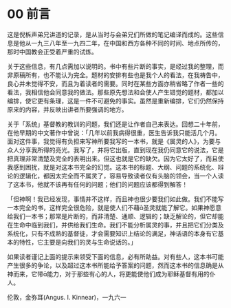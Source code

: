 # 00 前言

这是倪柝声弟兄讲道的记录，是从当时与会弟兄们所做的笔记编译而成的。这些信息是他从一九三八年至一九四二年，在中国和西方各种不同的时间、地点所传的，那时中国教会正受着严重的试炼。

关于这些信息，有几点需加以说明的。书中有些片断的事实，是经过我的整理，而非原稿所有，也不能认为完全。题材的安排有些也是我个人的看法，在我祷告中，良心并未觉得不安，而且为着读者的需要。同时在某些方面亦稍省略了作者一些的看法，我相信他会同意我的做法。那些原先想法和会使人产生错觉的题材，都加以编排，使它更有条理，这是一件不可避免的事实。虽然是重新编排，它们仍然保持原来的内容，并反映出讲者所要强调的地方。

关于「系统」基督教的教训的问题，我们还是让作者自己来表达。回想二十年前，在他早期的中文著作中曾说：「几年以前我病得很重，医生告诉我只能活几个月。面对这件事，我觉得有负担来写神所要我写的一本书，就是《属灵的人》，为要与众人分享我所得的亮光。我写了，并将它出版，直到现在我仍同意它的说法，它是把真理非常清楚及完全的表明出来。但这也就是它的缺欠。因为它太好了，而且使我感到困扰，就是对这本书完全的幻觉。这本书的标题、大纲、问题的系统化、辩论的逻辑化，都因太完全而不属灵了，容易导致读者仅有头脑的领会，当一个人读了这本书，他就不该再有任何的问题；他们的问题应该都得到解答！

「但神啊！我已经发现，事情并不这样，而且神也很少要我们如此做。我们不能写一本完全的书，这样完全很危险，就是使人们不藉圣灵就能了解它。如果神愿意给我们一本书；那常是片断的，而非清楚、通顺、逻辑的；缺乏解论的，但它却能在生命中临到我们，并供给我们生命。我们不能分析属灵的事，并且把它们分类及系统化，只有不成熟的基督徒，才会需要知识上结论的满足，神话语的本身有它基本的特性，它主要是向我们的灵与生命说话的。」

如果读者谨记上面的提示来领受下面的信息，必有所助益。对有些人，这本书可能产生很多的争论，以及超过这本书所能给予答案的问题，然而这本书的信息确是从神而来，它带能力，对于那些有心的人，将更能使他们成为耶稣基督有用的仆人。

伦敦，金弥耳(Angus. I. Kinnear)，一九六一


